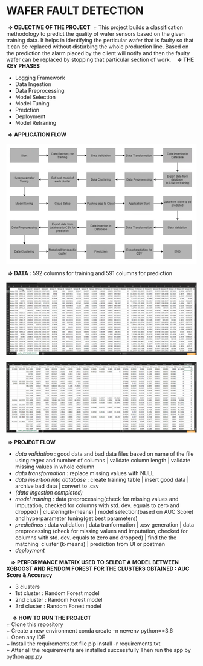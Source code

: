 # WAFER FAULT DETECTION
 <b>=> OBJECTIVE OF THE PROJECT</b>
 + This project builds a classification methodology to predict the quality of wafer sensors based on the given training data. It helps in identifying the perticular wafer that is faulty so that it can be replaced without disturbing the whole production line. Based on the prediction the alarm placed by the client will notify and then the faulty wafer can be replaced by stopping that particular section of work. 
  
 <b>=> THE KEY PHASES</b>
   + Logging Framework
   + Data Ingestion 
   + Data Preprocessing 
   + Model Selection 
   + Model Tuning
   + Predction
   + Deployment 
   + Model Retraning 

 <b>=> APPLICATION FLOW</b>
 <br>
 <img src="applicationflow.png">

 <b>=> DATA :</b> 592 columns for training and 591 columns for prediction <br>
 <img src="data1.png"> <br>
 <img src="data2.png">


 <b>=> PROJECT FLOW</b>
   + <i>data validation</i> : good data and bad data files based on name of the file using regex and number of columns | validate column length | validate missing values in whole column 
   + <i>data transformation</i> : replace missing values with NULL 
   + <i>data insertion into database</i> : create training table | insert good data | archive bad data | convert to .csv 
   + <i>(data ingestion completed)</i>
   + <i>model training</i> : data preprocessing(check for missing values and imputation, checked for columns with std. dev. equals to zero and dropped) | clustering(k-means) | model selection(based on AUC Score) and hyperparameter tuning(get best parameters) 
   + <i>predictinos</i> : data validation | data tranformation | .csv generation | data preprocessing (check for missing values and imputation, checked for columns with std. dev. equals to zero and dropped) | find the the matching  cluster (k-means) | prediction from UI or postman
   + <i>deployment</i> 

 
 
 <b>=> PERFORMANCE MATRIX USED TO SELECT A MODEL BETWEEN XGBOOST AND RENDOM FOREST FOR THE CLUSTERS OBTAINED : AUC Score & Accuracy</b>
   + 3 clusters
   + 1st cluster : Random Forest model
   + 2nd cluster : Random Forest model
   + 3rd cluster : Random Forest model
 

 
  <b>=> HOW TO RUN THE PROJECT</b><br>
      + Clone this repository<br>
      + Create a new environment conda create -n newenv python==3.6<br>
      + Open any IDE<br>
      + Install the requirements.txt file pip install -r requirements.txt<br>
      + After all the requirements are installed successfully Then run the app by python app.py<br>
